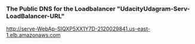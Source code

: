 ### The Public DNS for the Loadbalancer "UdacityUdagram-Serv-LoadBalancer-URL"

http://serve-WebAp-SIQXP5XX1Y7D-2120029841.us-east-1.elb.amazonaws.com	
